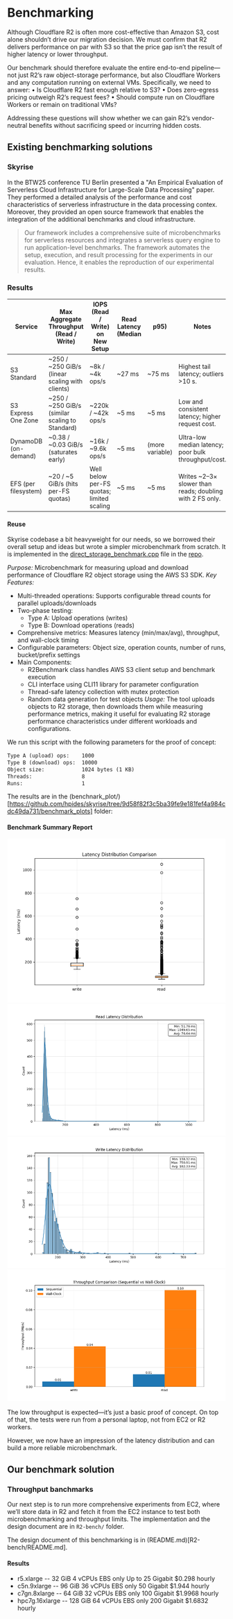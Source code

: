 # Benchmarking

Although Cloudflare R2 is often more cost-effective than Amazon S3, cost alone shouldn’t drive our migration decision. We must confirm that R2 delivers performance on par with S3 so that the price gap isn’t the result of higher latency or lower throughput.

Our benchmark should therefore evaluate the entire end-to-end pipeline—not just R2’s raw object-storage performance, but also Cloudflare Workers and any computation running on external VMs. Specifically, we need to answer:
	•	Is Cloudflare R2 fast enough relative to S3?
	•	Does zero-egress pricing outweigh R2’s request fees?
	•	Should compute run on Cloudflare Workers or remain on traditional VMs?

Addressing these questions will show whether we can gain R2’s vendor-neutral benefits without sacrificing speed or incurring hidden costs.


## Existing benchmarking solutions

### Skyrise

In the BTW25 conference TU Berlin presented a "An Empirical Evaluation of Serverless Cloud Infrastructure for
Large-Scale Data Processing" paper. They performed a detailed analysis of the performance and cost characteristics of serverless infrastructure in the data processing contex. Moreover, they provided an open source framework that enables the integration of the additional benchmarks and cloud infrastructure.

> Our framework includes a comprehensive suite of microbenchmarks for serverless resources and integrates a serverless query engine to run application-level benchmarks. The framework automates the setup, execution, and result processing for the experiments in our evaluation. Hence, it enables the reproduction of our experimental results.


### Results 

| Service                     | Max Aggregate Throughput (Read / Write)            | IOPS (Read / Write) on New Setup | Read Latency (Median | p95) | Notes |
|----------------------------|-----------------------------------------------------|----------------------------------|----------------------|------|-------|
| S3 Standard                | ~250 / ~250 GiB/s (linear scaling with clients)     | ~8k / ~4k ops/s                  | ~27 ms | ~75 ms       | Highest tail latency; outliers >10 s. |
| S3 Express One Zone        | ~250 / ~250 GiB/s (similar scaling to Standard)     | ~220k / ~42k ops/s               | ~5 ms | ~5 ms        | Low and consistent latency; higher request cost. |
| DynamoDB (on-demand)       | ~0.38 / ~0.03 GiB/s (saturates early)               | ~16k / ~9.6k ops/s               | ~5 ms | (more variable) | Ultra-low median latency; poor bulk throughput/cost. |
| EFS (per filesystem)       | ~20 / ~5 GiB/s (hits per-FS quotas)                 | Well below per-FS quotas; limited scaling | ~5 ms | ~5 ms | Writes ~2–3× slower than reads; doubling with 2 FS only. |


#### Reuse

 Skyrise codebase a bit heavyweight for our needs, so we borrowed their overall setup and ideas but wrote a simpler microbenchmark from scratch. 
 It is implemented in the [direct_storage_benchmark.cpp](https://github.com/Frosendroska/skyrise/edit/no-brain-r2-microbenchmark/src/benchmark/bin/micro_benchmark/direct_storage_benchmark.cpp?pr=%2Fhpides%2Fskyrise%2Fpull%2F1) file in the [repo](https://github.com/hpides/skyrise/pull/1).

*Purpose:* Microbenchmark for measuring upload and download performance of Cloudflare R2 object storage using the AWS S3 SDK.
*Key Features:*
- Multi-threaded operations: Supports configurable thread counts for parallel uploads/downloads
- Two-phase testing:
    - Type A: Upload operations (writes)
    - Type B: Download operations (reads)
- Comprehensive metrics: Measures latency (min/max/avg), throughput, and wall-clock timing
- Configurable parameters: Object size, operation counts, number of runs, bucket/prefix settings
- Main Components:
    - R2Benchmark class handles AWS S3 client setup and benchmark execution
    - CLI interface using CLI11 library for parameter configuration
    - Thread-safe latency collection with mutex protection
    - Random data generation for test objects
*Usage:* The tool uploads objects to R2 storage, then downloads them while measuring performance metrics, making it useful for evaluating R2 storage performance characteristics under different workloads and configurations.

We run this script with the following parameters for the proof of concept:

```
Type A (upload) ops:    1000  
Type B (download) ops:  10000  
Object size:            1024 bytes (1 KB)  
Threads:                8  
Runs:                   1  
```

The results are in the (benchnark_plot/)[https://github.com/hpides/skyrise/tree/9d58f82f3c5ba39fe9e181fef4a984cdc49da731/benchmark_plots] folder:

#### Benchmark Summary Report

![](../images/skyrise/latency_boxplot.png)
![](../images/skyrise/read_latency_distribution.png)
![](../images/skyrise/write_latency_distribution.png)
![](../images/skyrise/throughput_comparison.png)

The low throughput is expected—it’s just a basic proof of concept. On top of that, the tests were run from a personal laptop, not from EC2 or R2 workers.

However, we now have an impression of the latency distribution and can build a more reliable microbenchmark. 


## Our benchmark solution

### Throughput banchmarks

Our next step is to run more comprehensive experiments from EC2, where we’ll store data in R2 and fetch it from the EC2 instance to test both microbenchmarking and throughput limits. The implementation and the design document are in `R2-bench/` folder.

The design document of this benchmarking is in (README.md)[R2-bench/README.md].

#### Results

- r5.xlarge       --   32 GiB	  4 vCPUs	  EBS only	 Up to 25 Gigabit	 $0.298 hourly
- c5n.9xlarge     --   96 GiB	  36 vCPUs	EBS only	 50 Gigabit	       $1.944 hourly
- c7gn.8xlarge    --   64 GiB   32 vCPUs	EBS only	 100 Gigabit	     $1.9968 hourly
- hpc7g.16xlarge	--   128 GiB	64 vCPUs	EBS only	 200 Gigabit	     $1.6832 hourly



